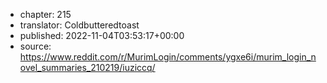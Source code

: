 - chapter: 215
- translator: Coldbutteredtoast
- published: 2022-11-04T03:53:17+00:00
- source: https://www.reddit.com/r/MurimLogin/comments/ygxe6i/murim_login_novel_summaries_210219/iuziccq/
